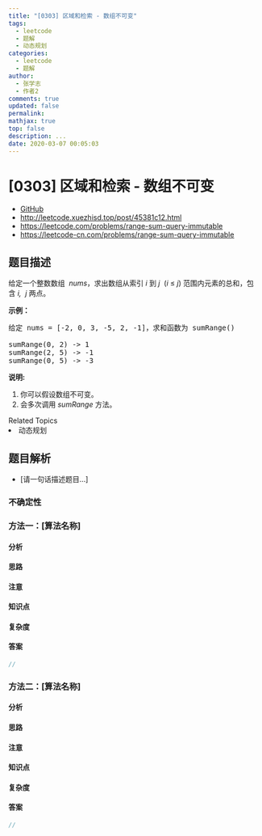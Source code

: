 ```yaml
---
title: "[0303] 区域和检索 - 数组不可变"
tags:
  - leetcode
  - 题解
  - 动态规划
categories:
  - leetcode
  - 题解
author:
  - 张学志
  - 作者2
comments: true
updated: false
permalink:
mathjax: true
top: false
description: ...
date: 2020-03-07 00:05:03
---
```



# [0303] 区域和检索 - 数组不可变
* [GitHub](https://github.com/algoboy101/LeetCodeCrowdsource/tree/master/_posts/QA/%5B0303%5D%20%E5%8C%BA%E5%9F%9F%E5%92%8C%E6%A3%80%E7%B4%A2%20-%20%E6%95%B0%E7%BB%84%E4%B8%8D%E5%8F%AF%E5%8F%98.md)
* http://leetcode.xuezhisd.top/post/45381c12.html
* https://leetcode.com/problems/range-sum-query-immutable
* https://leetcode-cn.com/problems/range-sum-query-immutable


## 题目描述

<p>给定一个整数数组 &nbsp;<em>nums</em>，求出数组从索引&nbsp;<em>i&nbsp;</em>到&nbsp;<em>j&nbsp;&nbsp;</em>(<em>i</em>&nbsp;&le;&nbsp;<em>j</em>) 范围内元素的总和，包含&nbsp;<em>i,&nbsp; j&nbsp;</em>两点。</p>

<p><strong>示例：</strong></p>

<pre>给定 nums = [-2, 0, 3, -5, 2, -1]，求和函数为 sumRange()

sumRange(0, 2) -&gt; 1
sumRange(2, 5) -&gt; -1
sumRange(0, 5) -&gt; -3</pre>

<p><strong>说明:</strong></p>

<ol>
	<li>你可以假设数组不可变。</li>
	<li>会多次调用&nbsp;<em>sumRange</em>&nbsp;方法。</li>
</ol>
<div><div>Related Topics</div><div><li>动态规划</li></div></div>


## 题目解析
* [请一句话描述题目...]

### 不确定性


### 方法一：[算法名称]

#### 分析

#### 思路

#### 注意

#### 知识点

#### 复杂度

#### 答案

```cpp
//
```


### 方法二：[算法名称]

#### 分析

#### 思路

#### 注意

#### 知识点

#### 复杂度

#### 答案

```cpp
//
```


